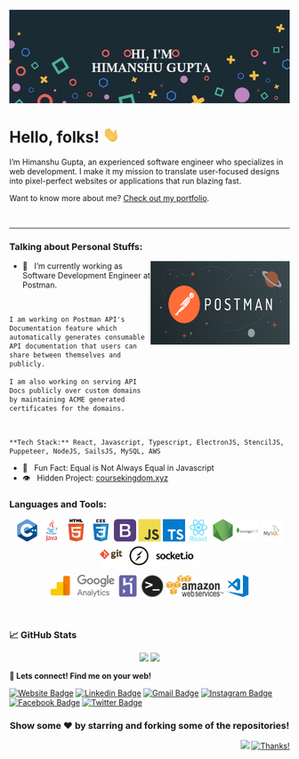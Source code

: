 [![Header](./assets/images/header.jpeg)](https://himanshu0809.github.io/my-portfolio/)

# Hello, folks! <img src="./assets/gifs/wave.gif" width="30px">
I’m Himanshu Gupta, an experienced software engineer who specializes in web development. I make it my mission to translate user-focused designs into pixel-perfect websites or applications that run blazing fast.

Want to know more about me? [Check out my portfolio](https://himanshu0809.github.io/my-portfolio/).

<br/>

---


### **Talking about Personal Stuffs:**
<div>
<img align="right" width="250" height="150" alt="Postman" src="./assets/images/postman.png" />

- 🚀 &nbsp; I’m currently working as Software Development Engineer at Postman. 
<br/>

    I am working on Postman API's Documentation feature which automatically generates consumable API documentation that users can share between themselves and publicly.

    I am also working on serving API Docs publicly over custom domains by maintaining ACME generated certificates for the domains.
<br/>

    **Tech Stack:** React, Javascript, Typescript, ElectronJS, StencilJS, Puppeteer, NodeJS, SailsJS, MySQL, AWS
</div>

- 👾 &nbsp; Fun Fact: Equal is Not Always Equal in Javascript
- :eye: &nbsp; Hidden Project: [coursekingdom.xyz](https://www.coursekingdom.xyz)
  <br/>
### **Languages and Tools:**
<p align="center">
  <div align="center">
  
  <code><img height="40" src="https://raw.githubusercontent.com/github/explore/80688e429a7d4ef2fca1e82350fe8e3517d3494d/topics/cpp/cpp.png"></code>
  <code><img height="40" src="https://raw.githubusercontent.com/devicons/devicon/master/icons/java/java-original-wordmark.svg"></code> 
   <code><img height="40" src="https://raw.githubusercontent.com/github/explore/80688e429a7d4ef2fca1e82350fe8e3517d3494d/topics/html/html.png"></code> <code><img height="40" src="https://raw.githubusercontent.com/github/explore/80688e429a7d4ef2fca1e82350fe8e3517d3494d/topics/css/css.png"></code> 
  <code><img height="40" src="https://raw.githubusercontent.com/github/explore/80688e429a7d4ef2fca1e82350fe8e3517d3494d/topics/bootstrap/bootstrap.png"></code> 
  <code><img height="40" src="https://raw.githubusercontent.com/github/explore/80688e429a7d4ef2fca1e82350fe8e3517d3494d/topics/javascript/javascript.png"></code>
  <code><img height="40" src="https://raw.githubusercontent.com/github/explore/80688e429a7d4ef2fca1e82350fe8e3517d3494d/topics/typescript/typescript.png"></code>
  <code><img height="40" src="https://raw.githubusercontent.com/devicons/devicon/master/icons/react/react-original-wordmark.svg"></code> 
  <code><img height="40" src="https://raw.githubusercontent.com/github/explore/80688e429a7d4ef2fca1e82350fe8e3517d3494d/topics/nodejs/nodejs.png"></code> 
  <code><img height="40" src="https://raw.githubusercontent.com/github/explore/80688e429a7d4ef2fca1e82350fe8e3517d3494d/topics/mongodb/mongodb.png"></code> <code><img height="40" src="https://raw.githubusercontent.com/github/explore/80688e429a7d4ef2fca1e82350fe8e3517d3494d/topics/mysql/mysql.png"></code> <code><img height="40" src="https://raw.githubusercontent.com/github/explore/80688e429a7d4ef2fca1e82350fe8e3517d3494d/topics/git/git.png"></code> 
  <code><img height="40" src="./assets/images/socket.png"></code>

<code><img height="40" src="./assets/images/google_analytics.png"></code>
  <code><img height="40" src="https://raw.githubusercontent.com/devicons/devicon/master/icons/heroku/heroku-plain.svg"></code> 
  <code><img height="40" src="https://raw.githubusercontent.com/github/explore/80688e429a7d4ef2fca1e82350fe8e3517d3494d/topics/terminal/terminal.png"></code>
<code><img height="40" src="./assets/images/AWS.jpeg"></code>
 <code><img height="40" src="https://raw.githubusercontent.com/github/explore/80688e429a7d4ef2fca1e82350fe8e3517d3494d/topics/visual-studio-code/visual-studio-code.png"></code>
  </div>
  </p>
<br/>

### **📈 GitHub Stats**

<p align="center">
  <img src="https://github-readme-stats.vercel.app/api/top-langs/?username=Himanshu0809&count_private=true&hide=shell&theme=dracula&line_height=25">
  <img src="https://github-readme-stats.vercel.app/api?username=Himanshu0809&show_icons=true&theme=dracula&line_height=34">
</p>

**:handshake:  Lets connect! Find me on your web!**

[![Website Badge](https://img.shields.io/badge/HimanshuGupta-3b5998?style=flat-square&logo=google-chrome&logoColor=white&link=https://himanshu0809.github.io/my-portfolio/)](https://himanshu0809.github.io/my-portfolio/) 
[![Linkedin Badge](https://img.shields.io/badge/-Himanshu0809-0e76a8?style=flat-square&logo=Linkedin&logoColor=white&link=https://www.linkedin.com/in/himanshu0809/)](https://www.linkedin.com/in/himanshu0809/)
[![Gmail Badge](https://img.shields.io/badge/-guptahimanshu479-c14438?style=flat-square&logo=Gmail&logoColor=white&link=mailto:guptahimanshu479@gmail.com)](mailto:guptahimanshu479@gmail.com)
[![Instagram Badge](https://img.shields.io/badge/-himanshu0781-e4405f?style=flat-square&logo=Instagram&logoColor=white&link=https://www.instagram.com/himanshu0781/)](https://www.instagram.com/himanshu0781/)
[![Facebook Badge](https://img.shields.io/badge/-himanshu0781-036be4?style=flat-square&logo=Facebook&logoColor=white&link=https://www.facebook.com/himanshu0781/)](https://www.facebook.com/himanshu0781/)
[![Twitter Badge](https://img.shields.io/badge/-Himanshu_882-00acee?style=flat-square&logo=Twitter&logoColor=white)](https://twitter.com/Himanshu_882)

<div align="center">

### Show some ❤️ by starring and forking some of the repositories!

</div>

<div align="right">
  
![](https://visitor-badge.glitch.me/badge?page_id=Himanshu0809.Himanshu0809&style=flat-square&color=0088cc)
[![Thanks!](https://img.shields.io/badge/Thanks%20for%20visiting-!-1EAEDB.svg)](https://himanshu0809.github.io/my-portfolio/)

</div>